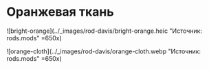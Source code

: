 # Оранжевая  ткань

![bright-orange](../_images/rod-davis/bright-orange.heic "Источник: rods.mods" =650x)

![orange-cloth](../_images/rod-davis/orange-cloth.webp "Источник: rods.mods" =650x)
